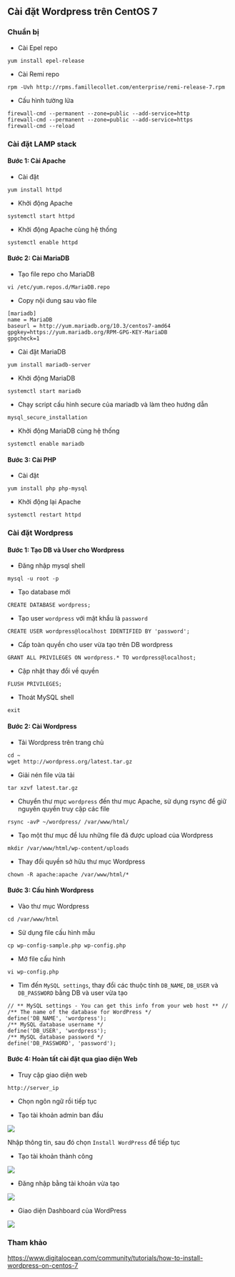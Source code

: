 ## Cài đặt Wordpress trên CentOS 7

### Chuẩn bị

- Cài Epel repo

`yum install epel-release`

- Cài Remi repo

`rpm -Uvh http://rpms.famillecollet.com/enterprise/remi-release-7.rpm`

- Cấu hình tường lửa

```
firewall-cmd --permanent --zone=public --add-service=http
firewall-cmd --permanent --zone=public --add-service=https
firewall-cmd --reload
```

### Cài đặt LAMP stack

#### Bước 1: Cài Apache

- Cài đặt 

`yum install httpd`

- Khởi động Apache

`systemctl start httpd`

- Khởi động Apache cùng hệ thống

`systemctl enable httpd`

#### Bước 2: Cài MariaDB

- Tạo file repo cho MariaDB

`vi /etc/yum.repos.d/MariaDB.repo`

- Copy nội dung sau vào file 

```
[mariadb]
name = MariaDB
baseurl = http://yum.mariadb.org/10.3/centos7-amd64
gpgkey=https://yum.mariadb.org/RPM-GPG-KEY-MariaDB
gpgcheck=1
```

- Cài đặt MariaDB

`yum install mariadb-server`

- Khởi động MariaDB

`systemctl start mariadb`

- Chạy script cấu hình secure của mariadb và làm theo hướng dẫn

`mysql_secure_installation`

- Khởi động MariaDB cùng hệ thống 

`systemctl enable mariadb`

#### Bước 3: Cài PHP

- Cài đặt 

`yum install php php-mysql`

- Khởi động lại Apache

`systemctl restart httpd`

### Cài đặt Wordpress

#### Bước 1: Tạo DB và User cho Wordpress

- Đăng nhập mysql shell

`mysql -u root -p`

- Tạo database mới

`CREATE DATABASE wordpress;`

- Tạo user `wordpress` với mật khẩu là `password`

`CREATE USER wordpress@localhost IDENTIFIED BY 'password';`

- Cấp toàn quyền cho user vừa tạo trên DB wordpress

`GRANT ALL PRIVILEGES ON wordpress.* TO wordpress@localhost;`

- Cập nhật thay đổi về quyền

`FLUSH PRIVILEGES;`

- Thoát MySQL shell 

`exit`

#### Bước 2: Cài Wordpress

- Tải Wordpress trên trang chủ

```
cd ~
wget http://wordpress.org/latest.tar.gz
```

- Giải nén file vừa tải

`tar xzvf latest.tar.gz`

- Chuyển thư mục `wordpress` đến thư mục Apache, sử dụng rsync để giữ nguyên quyền truy cập các file

`rsync -avP ~/wordpress/ /var/www/html/`

- Tạo một thư mục để lưu những file đã được upload của Wordpress

`mkdir /var/www/html/wp-content/uploads`

- Thay đổi quyền sở hữu thư mục Wordpress

`chown -R apache:apache /var/www/html/*`

#### Bước 3: Cấu hình Wordpress

- Vào thư mục Wordpress

`cd /var/www/html`

- Sử dụng file cấu hình mẫu 

`cp wp-config-sample.php wp-config.php`

- Mở file cấu hình

`vi wp-config.php`

- Tìm đến `MySQL settings`, thay đổi các thuộc tính `DB_NAME`, `DB_USER` và `DB_PASSWORD` bằng DB và user vừa tạo

```
// ** MySQL settings - You can get this info from your web host ** //
/** The name of the database for WordPress */
define('DB_NAME', 'wordpress');
/** MySQL database username */
define('DB_USER', 'wordpress');
/** MySQL database password */
define('DB_PASSWORD', 'password');
```

#### Bước 4: Hoàn tất cài đặt qua giao diện Web

- Truy cập giao diện web 

`http://server_ip`

- Chọn ngôn ngữ rồi tiếp tục

- Tạo tài khoản admin ban đầu

<img src="img/01.jpg">

Nhập thông tin, sau đó chọn `Install WordPress` để tiếp tục 

- Tạo tài khoản thành công 

<img src="img/02.jpg">

- Đăng nhập bằng tài khoản vừa tạo

<img src="img/03.jpg">

- Giao diện Dashboard của WordPress

<img src="img/04.jpg">

### Tham khảo

https://www.digitalocean.com/community/tutorials/how-to-install-wordpress-on-centos-7